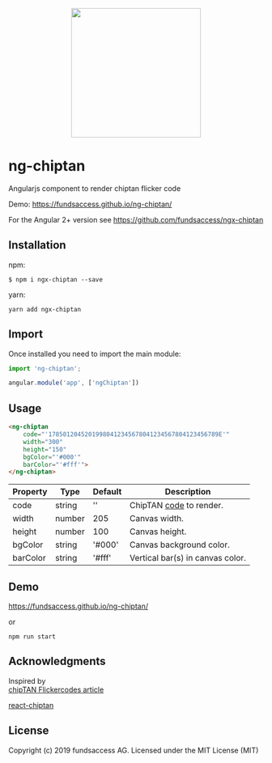 <p align="center">
  <img height="256px" width="256px" style="text-align: center;" src="https://fundsaccess.github.io/ngx-chiptan/assets/angular.svg">
</p>

# ng-chiptan
Angularjs component to render chiptan flicker code

Demo: https://fundsaccess.github.io/ng-chiptan/ 

For the Angular 2+ version see https://github.com/fundsaccess/ngx-chiptan

## Installation

npm:
```
$ npm i ngx-chiptan --save
```

yarn:
```shell
yarn add ngx-chiptan
```

## Import

Once installed you need to import the main module:
```javascript
import 'ng-chiptan';

angular.module('app', ['ngChiptan'])
```
## Usage
```html
<ng-chiptan 
    code="'17850120452019980412345678041234567804123456789E'"
    width="300" 
    height="150"  
    bgColor="'#000'" 
    barColor="'#fff'">
</ng-chiptan>
```

| Property | Type | Default | Description |
| --- | --- | --- | --- |
| code | string | '' | ChipTAN [code](https://6xq.net/flickercodes/) to render. |
| width | number | 205 | Canvas width. |
| height | number | 100 | Canvas height. |
| bgColor | string | '#000' | Canvas background color. |
| barColor | string | '#fff' | Vertical bar(s) in canvas color. |

## Demo
https://fundsaccess.github.io/ng-chiptan/ 

or
```
npm run start
```

## Acknowledgments

Inspired by  
[chipTAN Flickercodes article](https://6xq.net/flickercodes/)

[react-chiptan](https://github.com/basimhennawi/react-chiptan)

## License
Copyright (c) 2019 fundsaccess AG. Licensed under the MIT License (MIT)

